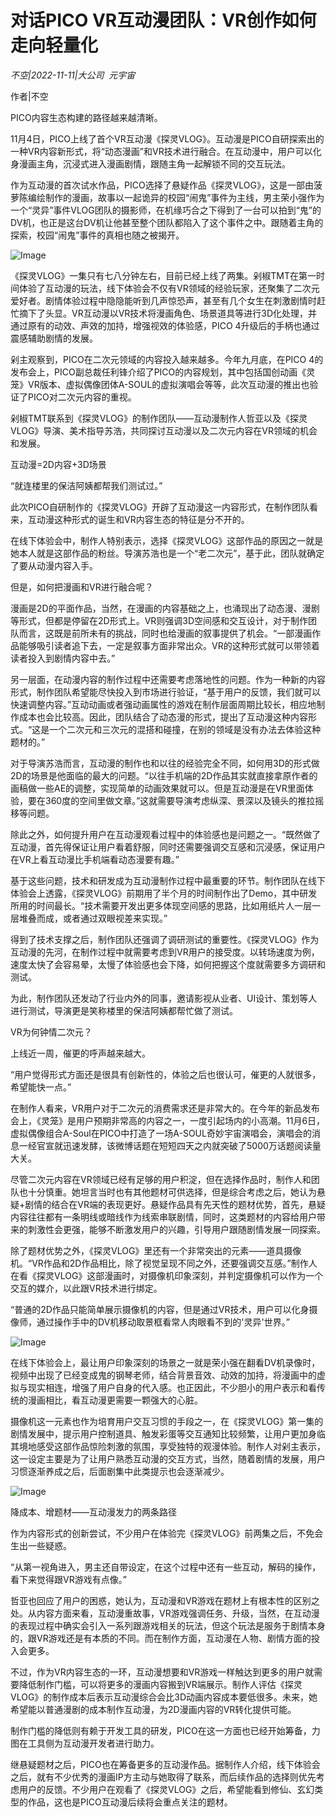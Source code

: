 # 对话PICO VR互动漫团队：VR创作如何走向轻量化

*不空|2022-11-11|大公司 
                                                元宇宙*

作者|不空

PICO内容生态构建的路径越来越清晰。

11月4日，PICO上线了首个VR互动漫《探灵VLOG》。互动漫是PICO自研探索出的一种VR内容新形式，将“动态漫画”和VR技术进行融合。在互动漫中，用户可以化身漫画主角，沉浸式进入漫画剧情，跟随主角一起解锁不同的交互玩法。

作为互动漫的首次试水作品，PICO选择了悬疑作品《探灵VLOG》，这是一部由菠萝陈编绘制作的漫画，故事以一起诡异的校园“闹鬼”事件为主线，男主荣小强作为一个“灵异”事件VLOG团队的摄影师，在机缘巧合之下得到了一台可以拍到“鬼”的DV机，也正是这台DV机让他甚至整个团队都陷入了这个事件之中。跟随着主角的探索，校园“闹鬼”事件的真相也随之被揭开。

![Image](https://p26.toutiaoimg.com/img/tos-cn-i-qvj2lq49k0/cfb3a68d6b56488c827352e5dc8c8981~tplv-tt-shrink:640:0.image)

《探灵VLOG》一集只有七八分钟左右，目前已经上线了两集。剁椒TMT在第一时间体验了互动漫的玩法，线下体验会不仅有VR领域的经验玩家，还聚集了二次元爱好者。剧情体验过程中隐隐能听到几声惊恐声，甚至有几个女生在刺激剧情时赶忙摘下了头显。VR互动漫以VR技术将漫画角色、场景道具等进行3D化处理，并通过原有的动效、声效的加持，增强视效的体验感，PICO 4升级后的手柄也通过震感辅助剧情的发展。

剁主观察到，PICO在二次元领域的内容投入越来越多。今年九月底，在PICO 4的发布会上，PICO副总裁任利锋介绍了PICO的内容规划，其中包括国创动画《灵笼》VR版本、虚拟偶像团体A-SOUL的虚拟演唱会等等，此次互动漫的推出也验证了PICO对二次元内容的重视。

剁椒TMT联系到《探灵VLOG》的制作团队——互动漫制作人哲亚以及《探灵VLOG》导演、美术指导苏浩，共同探讨互动漫以及二次元内容在VR领域的机会和发展。

互动漫=2D内容+3D场景

“就连楼里的保洁阿姨都帮我们测试过。”

此次PICO自研制作的《探灵VLOG》开辟了互动漫这一内容形式，在制作团队看来，互动漫这种形式的诞生和VR内容生态的特征是分不开的。

在线下体验会中，制作人特别表示，选择《探灵VLOG》这部作品的原因之一就是她本人就是这部作品的粉丝。导演苏浩也是一个“老二次元”，基于此，团队就确定了要从动漫内容入手。

但是，如何把漫画和VR进行融合呢？

漫画是2D的平面作品，当然，在漫画的内容基础之上，也涌现出了动态漫、漫剧等形式，但都是停留在2D形式上。VR则强调3D空间感和交互设计，对于制作团队而言，这既是前所未有的挑战，同时也给漫画的叙事提供了机会。“一部漫画作品能够吸引读者追下去，一定是叙事方面非常出众。VR的这种形式就可以带领着读者投入到剧情内容中去。”

另一层面，在动漫内容的制作过程中还需要考虑落地性的问题。作为一种新的内容形式，制作团队希望能尽快投入到市场进行验证，“基于用户的反馈，我们就可以快速调整内容。”互动动画或者强动画属性的游戏在制作层面周期比较长，相应地制作成本也会比较高。因此，团队结合了动态漫的形式，提出了互动漫这种内容形式。“这是一个二次元和三次元的混搭和碰撞，在别的领域是没有办法去体验这种题材的。”

对于导演苏浩而言，互动漫的制作也和以往的经验完全不同，如何用3D的形式做2D的场景是他面临的最大的问题。“以往手机端的2D作品其实就直接拿原作者的画稿做一些AE的调整，实现简单的动画效果就可以。但是互动漫是在VR里面体验，要在360度的空间里做文章。”这就需要导演考虑纵深、景深以及镜头的推拉摇移等问题。

除此之外，如何提升用户在互动漫观看过程中的体验感也是问题之一。“既然做了互动漫，首先得保证让用户看着舒服，同时还需要强调交互感和沉浸感，保证用户在VR上看互动漫比手机端看动态漫要有趣。”

基于这些问题，技术和研发成为互动漫制作过程中最重要的环节。制作团队在线下体验会上透露，《探灵VLOG》前期用了半个月的时间制作出了Demo，其中研发所用的时间最长。“技术需要开发出更多体现空间感的思路，比如用纸片人一层一层堆叠而成，或者通过双眼视差来实现。”

得到了技术支撑之后，制作团队还强调了调研测试的重要性。《探灵VLOG》作为互动漫的先河，在制作过程中就需要考虑到VR用户的接受度。以转场速度为例，速度太快了会容易晕，太慢了体验感也会下降，如何把握这个度就需要多方调研和测试。

为此，制作团队还发动了行业内外的同事，邀请影视从业者、UI设计、策划等人进行测试，导演更是笑称楼里的保洁阿姨都帮忙做了测试。

VR为何钟情二次元？

上线近一周，催更的呼声越来越大。

“用户觉得形式方面还是很具有创新性的，体验之后也很认可，催更的人就很多，希望能快一点。”

在制作人看来，VR用户对于二次元的消费需求还是非常大的。在今年的新品发布会上，《灵笼》是用户预期非常高的内容之一，一度引起场内的小高潮。11月6日，虚拟偶像组合A-Soul在PICO中打造了一场A-SOUL奇妙宇宙演唱会，演唱会的消息一经官宣就迅速发酵，该微博话题在短短四天之内就突破了5000万话题阅读量大关。

尽管二次元内容在VR领域已经有足够的用户积淀，但在选择作品时，制作人和团队也十分慎重。她坦言当时也有其他题材可供选择，但是综合考虑之后，她认为悬疑+剧情的结合在VR端的表现更好。悬疑作品具有先天性的题材优势，首先，悬疑内容往往都有一条明线或暗线作为线索串联剧情，同时，这类题材的内容给用户带来的刺激性会更强，能够不断激发用户的兴趣，引导用户跟随剧情发展一同探索。

除了题材优势之外，《探灵VLOG》里还有一个非常突出的元素——道具摄像机。“VR作品和2D作品相比，除了视觉呈现不同之外，还要强调交互感。”制作人在看《探灵VLOG》这部漫画时，对摄像机印象深刻，并判定摄像机可以作为一个交互的媒介，以此跟VR技术进行绑定。

“普通的2D作品只能简单展示摄像机的内容，但是通过VR技术，用户可以化身摄像师，通过操作手中的DV机移动取景框看常人肉眼看不到的'灵异'世界。”

![Image](https://p9.toutiaoimg.com/img/tos-cn-i-qvj2lq49k0/a667211b90e94f70be4a108ecbf53e03~tplv-tt-shrink:640:0.image)

在线下体验会上，最让用户印象深刻的场景之一就是荣小强在翻看DV机录像时，视频中出现了已经变成鬼的钢琴老师，结合背景音效、动效的加持，将漫画中的虚拟与现实相连，增强了用户自身的代入感。也正因此，不少胆小的用户表示和看传统的漫画相比，看互动漫更需要一颗强大的心脏。

摄像机这一元素也作为培育用户交互习惯的手段之一，在《探灵VLOG》第一集的剧情发展中，提示用户控制道具、触发彩蛋等交互通知比较频繁，让用户更加身临其境地感受这部作品惊险刺激的氛围，享受独特的观漫体验。制作人对剁主表示，这一设定主要是为了让用户熟悉互动漫的交互方式，当然，随着剧情的发展，用户习惯逐渐养成之后，后面剧集中此类提示也会逐渐减少。

![Image](https://p6.toutiaoimg.com/img/tos-cn-i-qvj2lq49k0/2b2f4024ffc349be95a02b6e1b3bf0e6~tplv-tt-shrink:640:0.image)

降成本、增题材——互动漫发力的两条路径

作为内容形式的创新尝试，不少用户在体验完《探灵VLOG》前两集之后，不免会生出一些疑惑。

“从第一视角进入，男主还自带设定，在这个过程中还有一些互动，解码的操作，看下来觉得跟VR游戏有点像。”

哲亚也回应了用户的困惑，她认为，互动漫和VR游戏在题材上有根本性的区别之处。从内容方面来看，互动漫重故事，VR游戏强调任务、升级，当然，在互动漫的表现过程中确实会引入一系列跟游戏相关的玩法，但这个玩法是服务于剧情本身的，跟VR游戏还是有本质的不同。而在制作方面，互动漫在人物、剧情方面的投入会更多。

不过，作为VR内容生态的一环，互动漫想要和VR游戏一样触达到更多的用户就需要降低制作门槛，可以将更多的漫画内容搬到VR端展示。制作人评估《探灵VLOG》的制作成本后表示互动漫综合会比3D动画内容成本要低很多。未来，她希望能以普通漫剧的成本制作互动漫，为2D漫画内容的VR转化提供可能。

制作门槛的降低则有赖于开发工具的研发，PICO在这一方面也已经开始筹备，力图在工具侧为互动漫开发者进行助力。

继悬疑题材之后，PICO也在筹备更多的互动漫作品。据制作人介绍，线下体验会之后，就有不少优秀的漫画IP方主动与她取得了联系，而后续作品的选择则优先考虑用户的反馈。不少用户在观看了《探灵VLOG》之后，希望能看到修仙、玄幻类型的作品，这也是PICO互动漫后续将会重点关注的题材。

